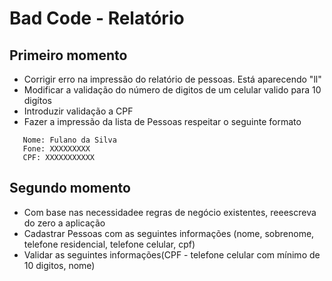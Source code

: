 # Bad Code - Relatório

## Primeiro momento
* Corrigir erro na impressão do relatório de pessoas. Está aparecendo "ll"
* Modificar a validação do número de digitos de um celular valido para 10 digítos
* Introduzir validação a CPF
* Fazer a impressão da lista de Pessoas respeitar o seguinte formato
````
   Nome: Fulano da Silva
   Fone: XXXXXXXXX
   CPF: XXXXXXXXXXX
````

## Segundo momento
* Com base nas necessidadee regras de negócio existentes, reeescreva do zero a aplicação
* Cadastrar Pessoas com as seguintes informações (nome, sobrenome, telefone residencial, telefone celular, cpf)
* Validar as seguintes informações(CPF - telefone celular com mínimo de 10 digitos, nome)


